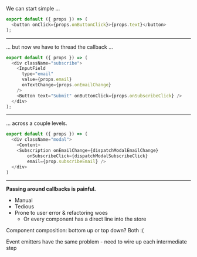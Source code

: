 We can start simple ...

```javascript
export default ({ props }) => (
  <button onClick={props.onButtonClick}>{props.text}</button>
);
```

---

... but now we have to thread the callback ...

```javascript
export default ({ props }) => (
  <div className="subscribe">
    <InputField
      type="email"
      value={props.email}
      onTextChange={props.onEmailChange}
    />
    <Button text="Submit" onButtonClick={props.onSubscribeClick} />
  </div>
);
```

---

... across a couple levels.

```javascript
export default ({ props }) => (
  <div className="modal">
    <Content>
    <Subscription onEmailChange={dispatchModalEmailChange}
        onSubscribeClick={dispatchModalSubscribeClick}
        email={prop.subscribeEmail} />
  </div>
)
```

---

**Passing around callbacks is painful.**

- Manual
- Tedious
- Prone to user error & refactoring woes
  - Or every component has a direct line into the store

Component composition: bottom up or top down? Both :(

Event emitters have the same problem - need to wire up each intermediate step
